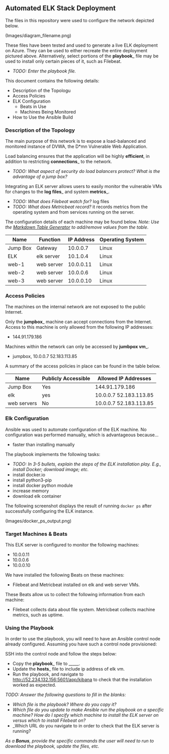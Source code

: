 ## Automated ELK Stack Deployment

The files in this repository were used to configure the network depicted below.

(Images/diagram_filename.png)

These files have been tested and used to generate a live ELK deployment on Azure. They can be used to either recreate the entire deployment pictured above. Alternatively, select portions of the __playbook___ file may be used to install only certain pieces of it, such as Filebeat.

  - _TODO: Enter the playbook file._

This document contains the following details:
- Description of the Topologu
- Access Policies
- ELK Configuration
  - Beats in Use
  - Machines Being Monitored
- How to Use the Ansible Build


### Description of the Topology

The main purpose of this network is to expose a load-balanced and monitored instance of DVWA, the D*mn Vulnerable Web Application.

Load balancing ensures that the application will be highly __efficient__, in addition to restricting __connections___ to the network.
- _TODO: What aspect of security do load balancers protect? What is the advantage of a jump box?_

Integrating an ELK server allows users to easily monitor the vulnerable VMs for changes to the __log files___ and system __metrics___.
- _TODO: What does Filebeat watch for?_ log files
- _TODO: What does Metricbeat record?_ it records metrics from the operating system and from services running on the server.

The configuration details of each machine may be found below.
_Note: Use the [Markdown Table Generator](http://www.tablesgenerator.com/markdown_tables) to add/remove values from the table_.

| Name     | Function | IP Address | Operating System |
|----------|----------|------------|------------------|
| Jump Box | Gateway  | 10.0.0.7   | Linux            |
| ELK     |elk server |  10.1.0.4 |  Linux            |
| web-1     |  web server| 10.0.0.11  |  Linux        |
| web-2     |  web server  |10.0.0.6   |  Linux       |
| web-3    |  web server  |  10.0.0.10  |    Linux    |


### Access Policies

The machines on the internal network are not exposed to the public Internet.

Only the __jumpbox___ machine can accept connections from the Internet. Access to this machine is only allowed from the following IP addresses:
- 144.91.179.186

Machines within the network can only be accessed by __jumbpox vm___.
- jumpbox, 10.0.0.7 52.183.113.85

A summary of the access policies in place can be found in the table below.

| Name     | Publicly Accessible | Allowed IP Addresses |
|----------|---------------------|----------------------|
| Jump Box | Yes                 | 144.91.179.186       |
| elk      | yes                 | 10.0.0.7 52.183.113.85 |
| web servers    | No  | 10.0.0.7 52.183.113.85         |

### Elk Configuration

Ansible was used to automate configuration of the ELK machine. No configuration was performed manually, which is advantageous because...
- faster than installing manually

The playbook implements the following tasks:
- _TODO: In 3-5 bullets, explain the steps of the ELK installation play. E.g., install Docker; download image; etc._
- install docker.io
- install python3-pip
- install docker python module
- increase memory
- download elk container

The following screenshot displays the result of running `docker ps` after successfully configuring the ELK instance.

(Images/docker_ps_output.png)

### Target Machines & Beats
This ELK server is configured to monitor the following machines:
- 10.0.0.11
- 10.0.0.6
- 10.0.0.10

We have installed the following Beats on these machines:
- Filebeat and Metricbeat installed on elk and web server VMs.

These Beats allow us to collect the following information from each machine:
- Filebeat collects data about file system. Metricbeat collects machine metrics, such as uptime.

### Using the Playbook
In order to use the playbook, you will need to have an Ansible control node already configured. Assuming you have such a control node provisioned:

SSH into the control node and follow the steps below:
- Copy the __playbook___ file to _____.
- Update the __hosts___ file to include ip address of elk vm.
- Run the playbook, and navigate to http://52.234.132.156:5601/app/kibana to check that the installation worked as expected.

_TODO: Answer the following questions to fill in the blanks:_
- _Which file is the playbook? Where do you copy it?_
- _Which file do you update to make Ansible run the playbook on a specific machine? How do I specify which machine to install the ELK server on versus which to install Filebeat on?_
- _Which URL do you navigate to in order to check that the ELK server is running?

_As a **Bonus**, provide the specific commands the user will need to run to download the playbook, update the files, etc._
